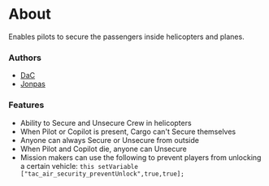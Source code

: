 # About

Enables pilots to secure the passengers inside helicopters and planes.

### Authors

- [DaC](http://github.com/DavidCamre)
- [Jonpas](http://github.com/jonpas)

### Features

- Ability to Secure and Unsecure Crew in helicopters
- When Pilot or Copilot is present, Cargo can't Secure themselves
- Anyone can always Secure or Unsecure from outside
- When Pilot and Copilot die, anyone can Unsecure
- Mission makers can use the following to prevent players from unlocking a certain vehicle:
    `this setVariable ["tac_air_security_preventUnlock",true,true];`

